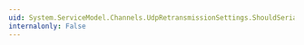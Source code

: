 ```yaml
---
uid: System.ServiceModel.Channels.UdpRetransmissionSettings.ShouldSerializeDelayUpperBound
internalonly: False
---
```


